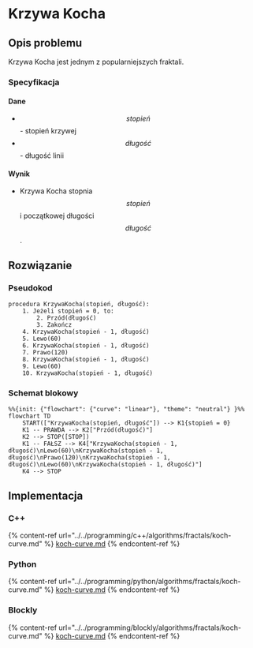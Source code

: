 # Krzywa Kocha

## Opis problemu

Krzywa Kocha jest jednym z popularniejszych fraktali.

### Specyfikacja

#### Dane

* $$stopień$$ - stopień krzywej
* $$długość$$ - długość linii

#### Wynik

* Krzywa Kocha stopnia $$stopień$$ i początkowej długości $$długość$$.

## Rozwiązanie

### Pseudokod

```
procedura KrzywaKocha(stopień, długość):
    1. Jeżeli stopień = 0, to:
        2. Przód(długość)
        3. Zakończ
    4. KrzywaKocha(stopień - 1, długość)
    5. Lewo(60)
    6. KrzywaKocha(stopień - 1, długość)
    7. Prawo(120)
    8. KrzywaKocha(stopień - 1, długość)
    9. Lewo(60)
    10. KrzywaKocha(stopień - 1, długość)
```

### Schemat blokowy

```mermaid
%%{init: {"flowchart": {"curve": "linear"}, "theme": "neutral"} }%%
flowchart TD
    START(["KrzywaKocha(stopień, długość"]) --> K1{stopień = 0}
    K1 -- PRAWDA --> K2["Przód(długość)"]
    K2 --> STOP([STOP])
    K1 -- FAŁSZ --> K4["KrzywaKocha(stopień - 1, długość)\nLewo(60)\nKrzywaKocha(stopień - 1, długość)\nPrawo(120)\nKrzywaKocha(stopień - 1, długość)\nLewo(60)\nKrzywaKocha(stopień - 1, długość)"]
    K4 --> STOP
```

## Implementacja

### C++

{% content-ref url="../../programming/c++/algorithms/fractals/koch-curve.md" %}
[koch-curve.md](../../programming/c++/algorithms/fractals/koch-curve.md)
{% endcontent-ref %}

### Python

{% content-ref url="../../programming/python/algorithms/fractals/koch-curve.md" %}
[koch-curve.md](../../programming/python/algorithms/fractals/koch-curve.md)
{% endcontent-ref %}

### Blockly

{% content-ref url="../../programming/blockly/algorithms/fractals/koch-curve.md" %}
[koch-curve.md](../../programming/blockly/algorithms/fractals/koch-curve.md)
{% endcontent-ref %}
